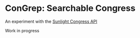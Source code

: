 # ConGrep: Searchable Congress

An experiment with the [Sunlight Congress API](https://sunlightlabs.github.io/congress/)

Work in progress
